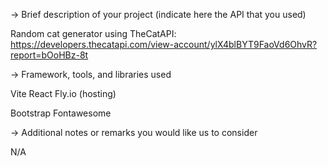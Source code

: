 → Brief description of your project (indicate here the API that you used)

Random cat generator
using TheCatAPI: https://developers.thecatapi.com/view-account/ylX4blBYT9FaoVd6OhvR?report=bOoHBz-8t

→ Framework, tools, and libraries used

Vite
React
Fly.io (hosting)

Bootstrap
Fontawesome

→ Additional notes or remarks you would like us to consider

N/A